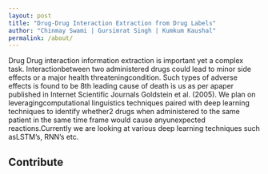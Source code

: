 ```yaml
---
layout: post
title: "Drug-Drug Interaction Extraction from Drug Labels"
author: "Chinmay Swami | Gursimrat Singh | Kumkum Kaushal"
permalink: /about/
---
```


Drug Drug interaction information extraction is important yet a complex task.  Interactionbetween two administered drugs could lead to minor side effects or a major health threateningcondition.  Such types of adverse effects is found to be 8th leading cause of death is us as per apaper published in Internet Scientific Journals Goldstein et al. (2005).  We plan on leveragingcomputational linguistics techniques paired with deep learning techniques to identify whether2  drugs  when  administered  to  the  same  patient  in  the  same  time  frame  would  cause  anyunexpected  reactions.Currently  we  are  looking  at  various  deep  learning  techniques  such  asLSTM’s, RNN’s etc.

## Contribute


